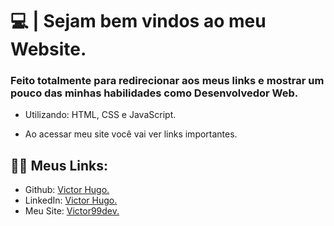 # 💻 | Sejam bem vindos ao meu Website.

### Feito totalmente para redirecionar aos meus links e mostrar um pouco das minhas habilidades como Desenvolvedor Web.

- Utilizando: HTML, CSS e JavaScript.

- Ao acessar meu site você vai ver links importantes.

## 👩‍💻 Meus Links:

- Github: [Victor Hugo.](https://github.com/torugo99)
- LinkedIn: [Victor Hugo.](https://www.linkedin.com/in/victor-hugo99/)
- Meu Site: [Victor99dev.](http://victor99dev.site/)
